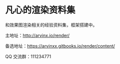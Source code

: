 # 凡心的渲染资料集

和效果图渲染相关的经验资料集，框架搭建中。

主地址：http://arvinx.io/render/

备选地址：https://arvinxx.gitbooks.io/render/content/

QQ 交流群：111234771
